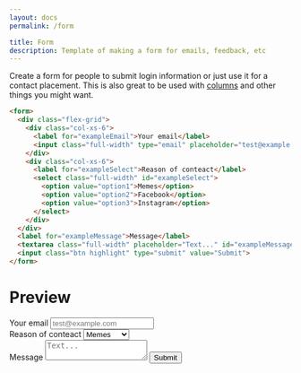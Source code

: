 ```yaml
---
layout: docs
permalink: /form

title: Form
description: Template of making a form for emails, feedback, etc
---
```

Create a form for people to submit login information or just use it for a contact placement.
This is also great to be used with [columns](#columns) and other things you might want.
```html
<form>
  <div class="flex-grid">
    <div class="col-xs-6">
      <label for="exampleEmail">Your email</label>
      <input class="full-width" type="email" placeholder="test@example.com" id="exampleEmail">
    </div>
    <div class="col-xs-6">
      <label for="exampleSelect">Reason of conteact</label>
      <select class="full-width" id="exampleSelect">
        <option value="option1">Memes</option>
        <option value="option2">Facebook</option>
        <option value="option3">Instagram</option>
      </select>
    </div>
  </div>
  <label for="exampleMessage">Message</label>
  <textarea class="full-width" placeholder="Text..." id="exampleMessage"></textarea>
  <input class="btn highlight" type="submit" value="Submit">
</form>
```

# Preview
<form>
  <div class="flex-grid">
    <div class="col-xs-6">
      <label for="exampleEmail">Your email</label>
      <input class="full-width" type="email" placeholder="test@example.com" id="exampleEmail">
    </div>
    <div class="col-xs-6">
      <label for="exampleSelect">Reason of conteact</label>
      <select class="full-width" id="exampleSelect">
        <option value="option1">Memes</option>
        <option value="option2">Facebook</option>
        <option value="option3">Instagram</option>
      </select>
    </div>
  </div>
  <label for="exampleMessage">Message</label>
  <textarea class="full-width" placeholder="Text..." id="exampleMessage"></textarea>
  <input class="btn highlight" type="submit" value="Submit">
</form>
